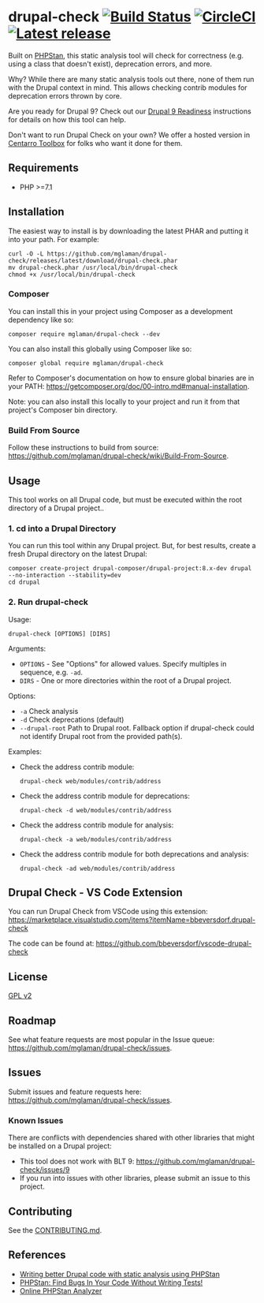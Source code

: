 # drupal-check [![Build Status](https://travis-ci.com/mglaman/drupal-check.svg?branch=master)](https://travis-ci.com/mglaman/drupal-check) [![CircleCI](https://circleci.com/gh/mglaman/drupal-check.svg?style=svg)](https://circleci.com/gh/mglaman/drupal-check) [![Latest release](https://img.shields.io/github/release/mglaman/drupal-check.svg)](https://github.com/mglaman/drupal-check/releases/latest)

Built on [PHPStan](https://github.com/phpstan/phpstan), this static analysis tool will check for correctness (e.g. using a class that doesn't exist), deprecation errors, and more.

Why? While there are many static analysis tools out there, none of them run with the Drupal context in mind. This allows checking contrib modules for deprecation errors thrown by core.

Are you ready for Drupal 9? Check out our [Drupal 9 Readiness](https://github.com/mglaman/drupal-check/wiki/Drupal-9-Readiness) instructions for details on how this tool can help.

Don't want to run Drupal Check on your own? We offer a hosted version in [Centarro Toolbox](https://www.centarro.io/products/centarro-toolbox) for folks who want it done for them.

## Requirements

* PHP >=7.1

## Installation

The easiest way to install is by downloading the latest PHAR and putting it into your path. For example:

```
curl -O -L https://github.com/mglaman/drupal-check/releases/latest/download/drupal-check.phar
mv drupal-check.phar /usr/local/bin/drupal-check
chmod +x /usr/local/bin/drupal-check
```

### Composer

You can install this in your project using Composer as a development dependency like so:

```
composer require mglaman/drupal-check --dev
```

You can also install this globally using Composer like so:

```
composer global require mglaman/drupal-check
```

Refer to Composer's documentation on how to ensure global binaries are in your PATH: https://getcomposer.org/doc/00-intro.md#manual-installation.

Note: you can also install this locally to your project and run it from that project's Composer bin directory.

### Build From Source

Follow these instructions to build from source: https://github.com/mglaman/drupal-check/wiki/Build-From-Source.

## Usage

This tool works on all Drupal code, but must be executed within the root directory of a Drupal project..

### 1. cd into a Drupal Directory

You can run this tool within any Drupal project. But, for best results, create a fresh Drupal directory on the latest Drupal:

```
composer create-project drupal-composer/drupal-project:8.x-dev drupal --no-interaction --stability=dev
cd drupal
```

### 2. Run drupal-check

Usage:

  ```
  drupal-check [OPTIONS] [DIRS]
  ```

Arguments:

* `OPTIONS` - See "Options" for allowed values. Specify multiples in sequence, e.g. `-ad`.
* `DIRS` - One or more directories within the root of a Drupal project.

Options:

* `-a` Check analysis
* `-d` Check deprecations (default)
* `--drupal-root` Path to Drupal root. Fallback option if drupal-check could not identify Drupal root from the provided path(s).

Examples:

* Check the address contrib module:

  ```
  drupal-check web/modules/contrib/address
  ```

* Check the address contrib module for deprecations:

  ```
  drupal-check -d web/modules/contrib/address
  ```

* Check the address contrib module for analysis:

  ```
  drupal-check -a web/modules/contrib/address
  ```

* Check the address contrib module for both deprecations and analysis:

  ```
  drupal-check -ad web/modules/contrib/address
  ```
  
## Drupal Check - VS Code Extension

You can run Drupal Check from VSCode using this extension: https://marketplace.visualstudio.com/items?itemName=bbeversdorf.drupal-check

The code can be found at: https://github.com/bbeversdorf/vscode-drupal-check

## License

[GPL v2](LICENSE.txt)

## Roadmap

See what feature requests are most popular in the Issue queue: https://github.com/mglaman/drupal-check/issues.

## Issues

Submit issues and feature requests here: https://github.com/mglaman/drupal-check/issues.

### Known Issues

There are conflicts with dependencies shared with other libraries that might be installed on a Drupal project:

* This tool does not work with BLT 9: https://github.com/mglaman/drupal-check/issues/9
* If you run into issues with other libraries, please submit an issue to this project.

## Contributing

See the [CONTRIBUTING.md](CONTRIBUTING.md).

## References

* [Writing better Drupal code with static analysis using PHPStan](https://glamanate.com/blog/writing-better-drupal-code-static-analysis-using-phpstan)
* [PHPStan: Find Bugs In Your Code Without Writing Tests!](https://medium.com/@ondrejmirtes/phpstan-2939cd0ad0e3)
* [Online PHPStan Analyzer](https://phpstan.org/)


